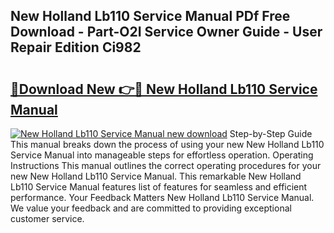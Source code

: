 ## New Holland Lb110 Service Manual PDf Free Download - Part-O2I Service Owner Guide - User Repair Edition Ci982

# <h2><a href="http://bc89962.oget.top/?id=New+Holland+Lb110+Service+Manual">🔗Download New 👉🔴 New Holland Lb110 Service Manual</a></h2>

[![New Holland Lb110 Service Manual new download](https://i.imgur.com/5g1atiW.png)](http://bc89962.oget.top/?id=New+Holland+Lb110+Service+Manual)
Step-by-Step Guide This manual breaks down the process of using your new New Holland Lb110 Service Manual into manageable steps for effortless operation. Operating Instructions This manual outlines the correct operating procedures for your new New Holland Lb110 Service Manual. This remarkable New Holland Lb110 Service Manual features list of features for seamless and efficient performance. Your Feedback Matters New Holland Lb110 Service Manual. We value your feedback and are committed to providing exceptional customer service.
